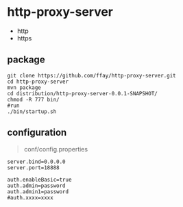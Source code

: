 # http-proxy-server
- http
- https

## package

```shell
git clone https://github.com/ffay/http-proxy-server.git
cd http-proxy-server
mvn package
cd distribution/http-proxy-server-0.0.1-SNAPSHOT/
chmod -R 777 bin/
#run
./bin/startup.sh 
```

## configuration

> conf/config.properties

```properties
server.bind=0.0.0.0
server.port=18888

auth.enableBasic=true
auth.admin=password
auth.admin1=password
#auth.xxxx=xxxx
```